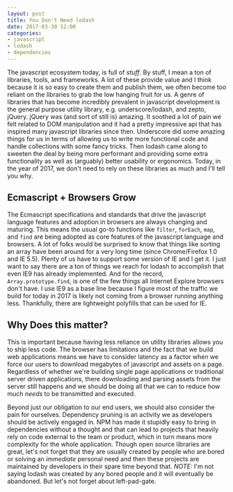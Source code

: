 ```yaml
---
layout: post
title: You Don't Need lodash
date: 2017-03-30 12:00
categories:
- javascript
- lodash
- dependencies
---
```


The javascript ecosystem today, is full of *stuff*. By stuff, I mean a ton of libraries, tools, and frameworks. A lot of these provide value
and I think because it is so easy to create them and publish them, we often become too reliant on the libraries to grab the low hanging fruit for us.
A genre of libraries that has become incredibly prevalent in javascript development is the general purpose utility library, e.g. underscore/lodash, and zepto, jQuery.
jQuery was (and sort of still is) amazing. It soothed a lot of pain we felt related to DOM manipulation and it had a pretty impressive api that has inspired many
javascript libraries since then.
Underscore did some amazing things for us in terms of allowing us to write more functional code and handle collections with some fancy tricks.
Then lodash came along to sweeten the deal by being more performant and providing some extra functionality as well as (arguably) better usability or ergonomics.
Today, in the year of 2017, we don't need to rely on these libraries as much and I'll tell you why.

## Ecmascript + Browsers Grow
The Ecmascript specifications and standards that drive the javascript language features and adoption in browsers are always changing and maturing.
This means the usual go-to functions like `filter`, `forEach`, `map`, and `find` are being adopted as core features of the javascript language and browsers.
A lot of folks would be surprised to know that things like sorting an array have been around for a very long time (since Chrome/Firefox 1.0 and IE 5.5).
Plenty of us have to support some version of IE and I get it. I just want to say there are a ton of things we reach for lodash to accomplish that even IE9 has already implemented.
And for the record, `Array.prototype.find`, is one of the few things all Internet Explore browsers don't have.
I use IE9 as a base line because I figure most of the traffic we build for today in 2017 is likely not coming from a browser running anything less.
Thankfully, there are lightweight polyfills that can be used for IE.

## Why Does this matter?
This is important because having less reliance on utility libraries allows you to ship less code.
The browser has limitations and the fact that we build web applications means we have to consider latency as a factor when we force our users
to download megabytes of javascript and assets on a page.
Regardless of whether we're building single page applications or traditional server driven applications,
there downloading and parsing assets from the server still happens and we should be doing all that we can to reduce how much *needs* to be transmitted and executed.

Beyond just our obligation to our end users, we should also consider the pain for ourselves. Dependency pruning is an activity we as developers should be actively engaged in.
NPM has made it stupidly easy to bring in dependencies without a thought and that can lead to projects that heavily rely on code external to the team or product,
which in turn means more complexity for the whole application.
Though open source libraries are great, let's not forget that they are usually created by people who are bored or solving
an *immediate* personal need and then these projects are maintained by developers in their spare time beyond that.
*NOTE:* I'm not saying lodash was created by any bored people and it will eventually be abandoned. But let's not forget about left-pad-gate.
